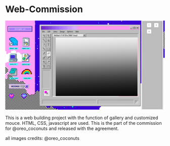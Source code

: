 # Web-Commission

![Demo](capture.png?raw=true "Demo")

This is a web building project with the function of gallery and customized mouce.
HTML, CSS, javascript are used. 
This is the part of the commission for @oreo_coconuts and released with the agreement. 

all images credits: @oreo_coconuts
